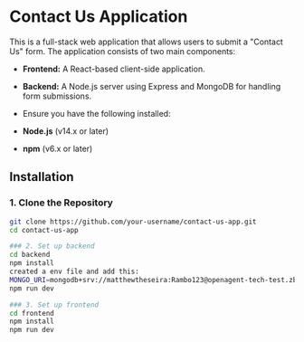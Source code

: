 # Contact Us Application

This is a full-stack web application that allows users to submit a "Contact Us" form. The application consists of two main components:
- **Frontend:** A React-based client-side application.
- **Backend:** A Node.js server using Express and MongoDB for handling form submissions.

- Ensure you have the following installed:

- **Node.js** (v14.x or later)
- **npm** (v6.x or later)

## Installation

### 1. Clone the Repository

```bash
git clone https://github.com/your-username/contact-us-app.git
cd contact-us-app

### 2. Set up backend
cd backend
npm install
created a env file and add this:
MONGO_URI=mongodb+srv://matthewtheseira:Rambo123@openagent-tech-test.zbap3.mongodb.net/?retryWrites=true&w=majority&appName=openAgent-tech-test
npm run dev

### 3. Set up frontend
cd frontend
npm install
npm run dev










  


